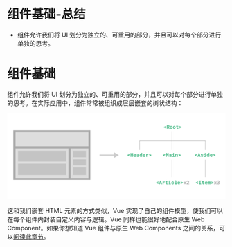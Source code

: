 # 组件基础-总结

- 组件允许我们将 UI 划分为独立的、可重用的部分，并且可以对每个部分进行单独的思考。

# 组件基础

组件允许我们将 UI 划分为独立的、可重用的部分，并且可以对每个部分进行单独的思考。在实际应用中，组件常常被组织成层层嵌套的树状结构：

![组件树](./images/components.png)

<!-- https://www.figma.com/file/qa7WHDQRWuEZNRs7iZRZSI/components -->

这和我们嵌套 HTML 元素的方式类似，Vue 实现了自己的组件模型，使我们可以在每个组件内封装自定义内容与逻辑。Vue 同样也能很好地配合原生 Web Component。如果你想知道 Vue 组件与原生 Web Components 之间的关系，可以[阅读此章节](/guide/extras/web-components)。
